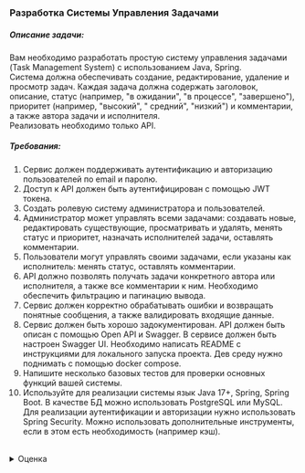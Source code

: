 ### Разработка Системы Управления Задачами

##### Описание задачи:

Вам необходимо разработать простую систему управления задачами (Task Management System) с использованием Java,
Spring.<br>
Система должна обеспечивать создание, редактирование, удаление и просмотр задач. Каждая задача должна содержать
заголовок, описание, статус (например, "в ожидании", "в процессе", "завершено"), приоритет (например, "высокий", "
средний", "низкий") и комментарии, а также автора задачи и исполнителя.<br>
Реализовать необходимо только API.

##### Требования:

1. Сервис должен поддерживать аутентификацию и авторизацию пользователей по email и паролю.
1. Доступ к API должен быть аутентифицирован с помощью JWT токена.
1. Создать ролевую систему администратора и пользователей.
1. Администратор может управлять всеми задачами: создавать новые, редактировать существующие, просматривать и удалять,
   менять статус и приоритет, назначать исполнителей задачи, оставлять комментарии.
1. Пользователи могут управлять своими задачами, если указаны как исполнитель: менять статус, оставлять комментарии.
1. API должно позволять получать задачи конкретного автора или исполнителя, а также все комментарии к ним. Необходимо
   обеспечить фильтрацию и пагинацию вывода.
1. Сервис должен корректно обрабатывать ошибки и возвращать понятные сообщения, а также валидировать входящие данные.
1. Сервис должен быть хорошо задокументирован. API должен быть описан с помощью Open API и Swagger. В сервисе должен
   быть настроен Swagger UI. Необходимо написать README с инструкциями для локального запуска проекта. Дев среду нужно
   поднимать с помощью docker compose.
1. Напишите несколько базовых тестов для проверки основных функций вашей системы.
1. Используйте для реализации системы язык Java 17+, Spring, Spring Boot. В качестве БД можно использовать PostgreSQL
   или MySQL. Для реализации аутентификации и авторизации нужно использовать Spring Security. Можно использовать
   дополнительные инструменты, если в этом есть необходимость (например кэш).
   <br/><br/>

<details>
<summary>Оценка</summary>

Оцениваться будут следующие аспекты:

1. Соответствие требованиям.
1. Качество и чистота кода.
1. Проектирование системы и использование ООП.
1. Наличие тестов и их покрытие.
1. Обработка ошибок.

</details>